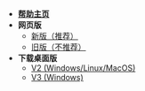 * **[帮助主页](/README.md)**
* **网页版**
  * [新版（推荐）](https://app.sayodevice.com)
  * [旧版（不推荐）](https://old.sayodevice.com)
* **下载桌面版**
  * [V2 (Windows/Linux/MacOS)](https://dl.sayobot.cn/setting_v2.zip)
  * [V3 (Windows)](https://dl.sayobot.cn/setting_v3.zip)